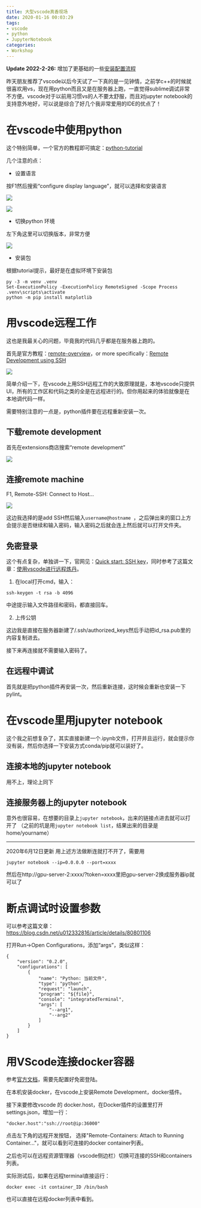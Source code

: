 ```yaml
---
title: 大型vscode真香现场
date: 2020-01-16 00:03:29
tags: 
- vscode
- python
- JupyterNotebook
categories: 
- Workshop
---
```

<meta name="referrer" content="no-referrer"/>

**Update 2022-2-26:**
增加了更基础的一些[安装配置流程](https://s2.loli.net/2022/02/26/w2T56gV8CrDHzne.png)

昨天朋友推荐了vscode以后今天试了一下真的是一见钟情，之前学c++的时候就很喜欢用vs，现在用python而且又是在服务器上跑，一直觉得sublime调试非常不方便。vscode对于以前用习惯vs的人不要太舒服，而且对jupyter notebook的支持意外地好，可以说是综合了好几个我非常爱用的IDE的优点了！

# 在vscode中使用python

这个特别简单，一个官方的教程即可搞定：[python-tutorial](https://code.visualstudio.com/docs/python/python-tutorial)

几个注意的点：

- 设置语言

按F1然后搜索“configure display language”，就可以选择和安装语言

![](https://upload-images.jianshu.io/upload_images/12583080-c2ba80430dd7d00e.png?imageMogr2/auto-orient/strip%7CimageView2/2/w/1240)

![](https://upload-images.jianshu.io/upload_images/12583080-66c6ebcbafa80b66.png?imageMogr2/auto-orient/strip%7CimageView2/2/w/1240)

- 切换python 环境

左下角这里可以切换版本，非常方便

![](https://upload-images.jianshu.io/upload_images/12583080-36a9ffb7f4d5250f.png?imageMogr2/auto-orient/strip%7CimageView2/2/w/1240)

- 安装包

根据tutorial提示，最好是在虚拟环境下安装包

```
py -3 -m venv .venv
Set-ExecutionPolicy -ExecutionPolicy RemoteSigned -Scope Process
.venv\scripts\activate
python -m pip install matplotlib
```

# 用vscode远程工作

这也是我最关心的问题，毕竟我的代码几乎都是在服务器上跑的。

首先是官方教程：[remote-overview](https://code.visualstudio.com/docs/remote/remote-overview)，or more specifically：[Remote Development using SSH](https://code.visualstudio.com/docs/remote/ssh)

![](https://upload-images.jianshu.io/upload_images/12583080-a48b1a7d8bf81ef5.png?imageMogr2/auto-orient/strip%7CimageView2/2/w/1240)

简单介绍一下，在vscode上用SSH远程工作的大致原理就是，本地vscode只提供UI，所有的工作区和代码之类的全是在远程进行的。但你用起来的体验就像是在本地调代码一样。

需要特别注意的一点是，python插件要在远程重新安装一次。

## 下载remote development

首先在extensions商店搜索“remote development”

![](https://upload-images.jianshu.io/upload_images/12583080-1b57d11b1f23682d.png?imageMogr2/auto-orient/strip%7CimageView2/2/w/1240)

## 连接remote machine

F1, Remote-SSH: Connect to Host... 

![](https://upload-images.jianshu.io/upload_images/12583080-2435fc80c6943f5a.png?imageMogr2/auto-orient/strip%7CimageView2/2/w/1240)

这边我选择的是add SSH然后输入`username@hostname `，之后弹出来的窗口上方会提示是否继续和输入密码，输入密码之后就会连上然后就可以打开文件夹。

## 免密登录

这个有点复杂，单独讲一下，官网见：[Quick start: SSH key](https://code.visualstudio.com/docs/remote/troubleshooting#_quick-start-ssh-key)，同时参考了这篇文章：[使用vscode进行远程炼丹](https://zhuanlan.zhihu.com/p/89662757)。

1. 在local打开cmd，输入：

```
ssh-keygen -t rsa -b 4096
```
中途提示输入文件路径和密码，都直接回车。

2. 上传公钥

这边我是直接在服务器新建了/.ssh/authorized_keys然后手动把id_rsa.pub里的内容复制进去。

接下来再连接就不需要输入密码了。

## 在远程中调试

首先就是把python插件再安装一次，然后重新连接，这时候会重新也安装一下pylint。


# 在vscode里用jupyter notebook

这个我之前想复杂了，其实直接新建一个.ipynb文件，打开并且运行，就会提示你没有装，然后你选择一下安装方式conda/pip就可以装好了。

## 连接本地的jupyter notebook

用不上，理论上同下

## 连接服务器上的jupyter notebook

意外也很容易，在想要的目录上```jupyter notebook```，出来的链接点进去就可以打开了
（之前的坑是用```jupyter notebook list```，结果出来的目录是home/yourname）

---------------
2020年6月12日更新
用上述方法做断连就打不开了，需要用
```
jupyter notebook --ip=0.0.0.0 --port=xxxx
```
然后在http://gpu-server-2:xxxx/?token=xxxx里把gpu-server-2换成服务器ip就可以了

# 断点调试时设置参数

可以参考这篇文章：
https://blog.csdn.net/u012332816/article/details/80801106

打开Run→Open Configurations，添加“args”，类似这样：
```
{
    "version": "0.2.0",
    "configurations": [
        {
            "name": "Python: 当前文件",
            "type": "python",
            "request": "launch",
            "program": "${file}",
            "console": "integratedTerminal",
            "args": [
                "--arg1",
                "--arg2"
            ]
        }
    ]
}
```
# 用VScode连接docker容器
参考[官方文档](https://code.visualstudio.com/docs/remote/containers#_quick-start-try-a-development-container)，需要先配置好免密登陆。

在本机安装docker，在vscode上安装Remote Development，docker插件。


接下来要修改vscode 的 docker.host，在Docker插件的设置里打开settings.json，增加一行：
```
"docker.host":"ssh://root@ip:36000"
```

点击左下角的远程开发按钮， 选择"Remote-Containers: Attach to Running Container..."，就可以看到可连接的docker container列表。

之后也可以在远程资源管理器（vscode侧边栏）切换可连接的SSH和containers列表。

实际测试后，如果在远程terminal直接运行：
```
docker exec -it container_ID /bin/bash
```
也可以直接在远程docker列表中看到。